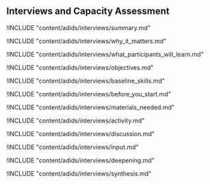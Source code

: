 

##  Interviews and Capacity Assessment

<!-- ![](content/images/interviews.png "") -->

!INCLUDE "content/adids/interviews/summary.md"

<!-- Why The Topic Matters -->

!INCLUDE "content/adids/interviews/why_it_matters.md"

<!--  What Participants Will Learn -->

!INCLUDE "content/adids/interviews/what_participants_will_learn.md"

<!-- Objectives {.sidebar} -->

!INCLUDE "content/adids/interviews/objectives.md"

<!-- Baseline Skills -->

!INCLUDE "content/adids/interviews/baseline_skills.md"

<!-- Before you Start -->

!INCLUDE "content/adids/interviews/before_you_start.md"

<!-- Materials Needed [stub] -->

!INCLUDE "content/adids/interviews/materials_needed.md"

<!--Activity [stub] {.activity} -->

!INCLUDE "content/adids/interviews/activity.md"

<!--Discussion [stub] -->

!INCLUDE "content/adids/interviews/discussion.md"

<!-- Input -->

!INCLUDE "content/adids/interviews/input.md"

<!-- Deepening -->

!INCLUDE "content/adids/interviews/deepening.md"

<!--Synthesis [stub] {.synthesis} -->

!INCLUDE "content/adids/interviews/synthesis.md"

